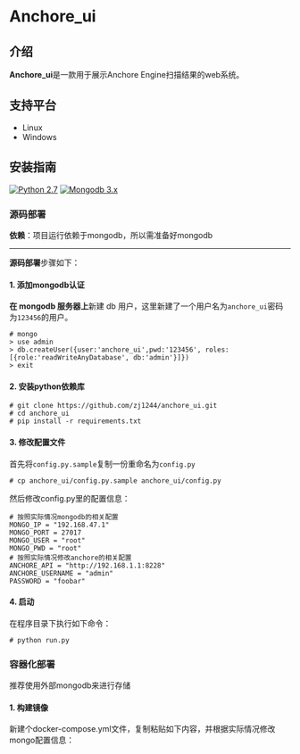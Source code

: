 # Anchore_ui

## 介绍

**Anchore_ui**是一款用于展示Anchore Engine扫描结果的web系统。

## 支持平台

* Linux
* Windows

## 安装指南

[![Python 2.7](https://img.shields.io/badge/python-2.7-yellow.svg)](https://www.python.org/) 
[![Mongodb 3.x](https://img.shields.io/badge/mongodb-3.x-red.svg)](https://www.mongodb.com/download-center?jmp=nav)

### 源码部署

**依赖**：项目运行依赖于mongodb，所以需准备好mongodb

***

**源码部署**步骤如下：


#### 1. 添加mongodb认证

**在 mongodb 服务器上**新建 db 用户，这里新建了一个用户名为`anchore_ui`密码为`123456`的用户。

```
# mongo
> use admin
> db.createUser({user:'anchore_ui',pwd:'123456', roles:[{role:'readWriteAnyDatabase', db:'admin'}]})
> exit
```

#### 2. 安装python依赖库

```
# git clone https://github.com/zj1244/anchore_ui.git
# cd anchore_ui
# pip install -r requirements.txt
```

#### 3. 修改配置文件

首先将`config.py.sample`复制一份重命名为`config.py`
```
# cp anchore_ui/config.py.sample anchore_ui/config.py
```

然后修改config.py里的配置信息：

```
# 按照实际情况mongodb的相关配置
MONGO_IP = "192.168.47.1"
MONGO_PORT = 27017
MONGO_USER = "root"
MONGO_PWD = "root"
# 按照实际情况修改anchore的相关配置
ANCHORE_API = "http://192.168.1.1:8228"
ANCHORE_USERNAME = "admin"
PASSWORD = "foobar"
```

#### 4. 启动

在程序目录下执行如下命令：

```
# python run.py
```

### 容器化部署

推荐使用外部mongodb来进行存储

#### 1. 构建镜像

新建个docker-compose.yml文件，复制粘贴如下内容，并根据实际情况修改mongo配置信息：

```

```
